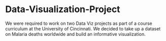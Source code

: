 # Data-Visualization-Project
We were required to work on two Data Viz projects as part of a course curriculum at the University of Cincinnati. We decided to take up a dataset on Malaria deaths worldwide and build an informative visualization. 
